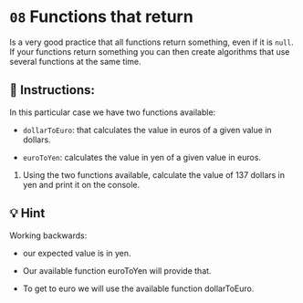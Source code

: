 # `08` Functions that return

Is a very good practice that all functions return something, even if it is `null`. If your functions return something you can then create algorithms that use several functions at the same time. 

## 📝 Instructions:

In this particular case we have two functions available:

+ `dollarToEuro`: that calculates the value in euros of a given value in dollars.

+ `euroToYen`: calculates the value in yen of a given value in euros.


1. Using the two functions available, calculate the value of 137 dollars in yen and print it on the console.

## 💡 Hint

Working backwards:

+  our expected value is in yen. 

+ Our available function euroToYen will provide that.

+ To get to euro we will use the available function dollarToEuro.
